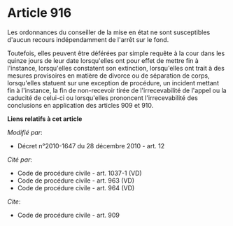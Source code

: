 # Article 916

Les ordonnances du conseiller de la mise en état ne sont susceptibles d'aucun recours indépendamment de l'arrêt sur le fond. 

Toutefois, elles peuvent être déférées par simple requête à la cour dans les quinze jours de leur date lorsqu'elles ont pour
effet de mettre fin à l'instance, lorsqu'elles constatent son extinction, lorsqu'elles ont trait à des mesures provisoires en
matière de divorce ou de séparation de corps, lorsqu'elles statuent sur une exception de procédure, un incident mettant fin à
l'instance, la fin de non-recevoir tirée de l'irrecevabilité de l'appel ou la caducité de celui-ci ou lorsqu'elles prononcent
l'irrecevabilité des conclusions en application des articles 909 et 910.

**Liens relatifs à cet article**

_Modifié par_:

  - Décret n°2010-1647 du 28 décembre 2010 - art. 12

_Cité par_:

  - Code de procédure civile - art. 1037-1 (VD)
  - Code de procédure civile - art. 963 (VD)
  - Code de procédure civile - art. 964 (VD)

_Cite_:

  - Code de procédure civile - art. 909
